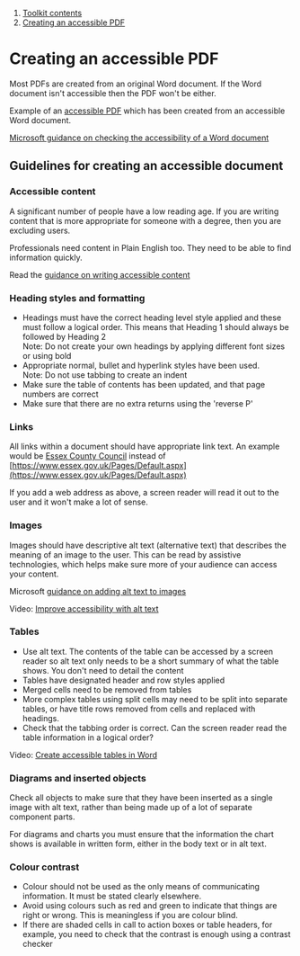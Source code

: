 1.  [Toolkit contents](contents)
2.  [Creating an accessible PDF](#)

# Creating an accessible PDF

Most PDFs are created from an original Word document. If the Word document isn't accessible then the PDF won't be either.

Example of an [accessible PDF](/public/images/accessible-pdf.pdf "accessible-pdf.pdf") which has been created from an accessible Word document.

[Microsoft guidance on checking the accessibility of a Word document](https://support.office.com/en-us/article/make-your-word-documents-accessible-to-people-with-disabilities-d9bf3683-87ac-47ea-b91a-78dcacb3c66d)

## Guidelines for creating an accessible document

### Accessible content

A significant number of people have a low reading age. If you are writing content that is more appropriate for someone with a degree, then you are excluding users.

Professionals need content in Plain English too. They need to be able to find information quickly.

Read the [guidance on writing accessible content](designing-content)

### Heading styles and formatting

*   Headings must have the correct heading level style applied and these must follow a logical order. This means that Heading 1 should always be followed by Heading 2  
    Note: Do not create your own headings by applying different font sizes or using bold
*   Appropriate normal, bullet and hyperlink styles have been used.  
    Note: Do not use tabbing to create an indent
*   Make sure the table of contents has been updated, and that page numbers are correct
*   Make sure that there are no extra returns using the 'reverse P'

### Links

All links within a document should have appropriate link text. An example would be [Essex County Council](https://www.essex.gov.uk/Pages/Default.aspx) instead of [https://www.essex.gov.uk/Pages/Default.aspx](https://www.essex.gov.uk/Pages/Default.aspx)

If you add a web address as above, a screen reader will read it out to the user and it won't make a lot of sense.

### Images

Images should have descriptive alt text (alternative text) that describes the meaning of an image to the user. This can be read by assistive technologies, which helps make sure more of your audience can access your content.

Microsoft [guidance on adding alt text to images](https://support.office.com/en-us/article/add-alternative-text-to-a-shape-picture-chart-smartart-graphic-or-other-object-44989b2a-903c-4d9a-b742-6a75b451c669)

Video: [Improve accessibility with alt text](https://support.office.com/en-gb/article/video-improve-accessibility-with-alt-text-9c57ee44-bb48-40e3-aad4-7647fc1dba51)

### Tables

*   Use alt text. The contents of the table can be accessed by a screen reader so alt text only needs to be a short summary of what the table shows. You don't need to detail the content
*   Tables have designated header and row styles applied
*   Merged cells need to be removed from tables
*   More complex tables using split cells may need to be split into separate tables, or have title rows removed from cells and replaced with headings.
*   Check that the tabbing order is correct. Can the screen reader read the table information in a logical order?

Video: [Create accessible tables in Word](https://support.office.com/en-ie/article/video-create-accessible-tables-in-word-cb464015-59dc-46a0-ac01-6217c62210e5)

### Diagrams and inserted objects

Check all objects to make sure that they have been inserted as a single image with alt text, rather than being made up of a lot of separate component parts.

For diagrams and charts you must ensure that the information the chart shows is available in written form, either in the body text or in alt text.

### Colour contrast

*   Colour should not be used as the only means of communicating information. It must be stated clearly elsewhere.
*   Avoid using colours such as red and green to indicate that things are right or wrong. This is meaningless if you are colour blind.
*   If there are shaded cells in call to action boxes or table headers, for example, you need to check that the contrast is enough using a contrast checker
